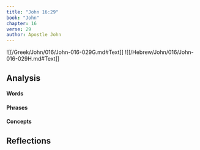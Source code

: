 ```yaml
---
title: "John 16:29"
book: "John"
chapter: 16
verse: 29
author: Apostle John
---
```

![[/Greek/John/016/John-016-029G.md#Text]]
![[/Hebrew/John/016/John-016-029H.md#Text]]

## Analysis

#### Words

#### Phrases

#### Concepts

## Reflections
